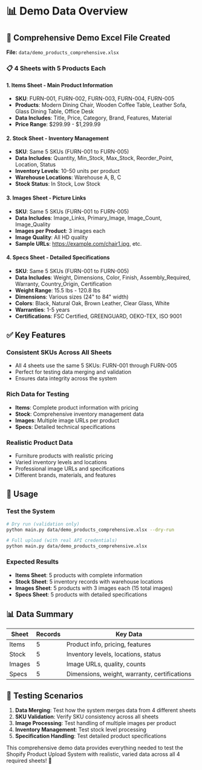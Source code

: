 # 📊 Demo Data Overview

## 🎯 Comprehensive Demo Excel File Created

**File:** `data/demo_products_comprehensive.xlsx`

### 📋 4 Sheets with 5 Products Each

#### 1. **Items Sheet** - Main Product Information
- **SKU**: FURN-001, FURN-002, FURN-003, FURN-004, FURN-005
- **Products**: Modern Dining Chair, Wooden Coffee Table, Leather Sofa, Glass Dining Table, Office Desk
- **Data Includes**: Title, Price, Category, Brand, Features, Material
- **Price Range**: $299.99 - $1,299.99

#### 2. **Stock Sheet** - Inventory Management
- **SKU**: Same 5 SKUs (FURN-001 to FURN-005)
- **Data Includes**: Quantity, Min_Stock, Max_Stock, Reorder_Point, Location, Status
- **Inventory Levels**: 10-50 units per product
- **Warehouse Locations**: Warehouse A, B, C
- **Stock Status**: In Stock, Low Stock

#### 3. **Images Sheet** - Picture Links
- **SKU**: Same 5 SKUs (FURN-001 to FURN-005)
- **Data Includes**: Image_Links, Primary_Image, Image_Count, Image_Quality
- **Images per Product**: 3 images each
- **Image Quality**: All HD quality
- **Sample URLs**: https://example.com/chair1.jpg, etc.

#### 4. **Specs Sheet** - Detailed Specifications
- **SKU**: Same 5 SKUs (FURN-001 to FURN-005)
- **Data Includes**: Weight, Dimensions, Color, Finish, Assembly_Required, Warranty, Country_Origin, Certification
- **Weight Range**: 15.5 lbs - 120.8 lbs
- **Dimensions**: Various sizes (24" to 84" width)
- **Colors**: Black, Natural Oak, Brown Leather, Clear Glass, White
- **Warranties**: 1-5 years
- **Certifications**: FSC Certified, GREENGUARD, OEKO-TEX, ISO 9001

## ✅ Key Features

### **Consistent SKUs Across All Sheets**
- All 4 sheets use the same 5 SKUs: FURN-001 through FURN-005
- Perfect for testing data merging and validation
- Ensures data integrity across the system

### **Rich Data for Testing**
- **Items**: Complete product information with pricing
- **Stock**: Comprehensive inventory management data
- **Images**: Multiple image URLs per product
- **Specs**: Detailed technical specifications

### **Realistic Product Data**
- Furniture products with realistic pricing
- Varied inventory levels and locations
- Professional image URLs and specifications
- Different brands, materials, and features

## 🚀 Usage

### **Test the System**
```bash
# Dry run (validation only)
python main.py data/demo_products_comprehensive.xlsx --dry-run

# Full upload (with real API credentials)
python main.py data/demo_products_comprehensive.xlsx
```

### **Expected Results**
- **Items Sheet**: 5 products with complete information
- **Stock Sheet**: 5 inventory records with warehouse locations
- **Images Sheet**: 5 products with 3 images each (15 total images)
- **Specs Sheet**: 5 products with detailed specifications

## 📊 Data Summary

| Sheet | Records | Key Data |
|-------|---------|----------|
| Items | 5 | Product info, pricing, features |
| Stock | 5 | Inventory levels, locations, status |
| Images | 5 | Image URLs, quality, counts |
| Specs | 5 | Dimensions, weight, warranty, certifications |

## 🎯 Testing Scenarios

1. **Data Merging**: Test how the system merges data from 4 different sheets
2. **SKU Validation**: Verify SKU consistency across all sheets
3. **Image Processing**: Test handling of multiple images per product
4. **Inventory Management**: Test stock level processing
5. **Specification Handling**: Test detailed product specifications

This comprehensive demo data provides everything needed to test the Shopify Product Upload System with realistic, varied data across all 4 required sheets! 🎉
